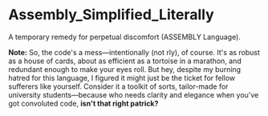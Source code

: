 # Assembly_Simplified_Literally
A temporary remedy for perpetual discomfort (ASSEMBLY Language).

**Note:** So, the code's a mess—intentionally (not rly), of course. It's as robust as a house of cards, about as efficient as a tortoise in a marathon, and redundant enough to make your eyes roll. But hey, despite my burning hatred for this language, I figured it might just be the ticket for fellow sufferers like yourself. Consider it a toolkit of sorts, tailor-made for university students—because who needs clarity and elegance when you've got convoluted code, **isn't that right patrick?**
